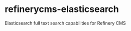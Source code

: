 refinerycms-elasticsearch
=========================

Elasticsearch full text search capabilities for Refinery CMS
